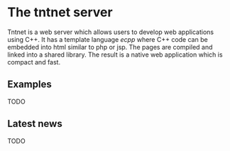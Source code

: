 The tntnet server
=================

Tntnet is a web server which allows users to develop web applications using C++.
It has a template language <i>ecpp</i> where C++ code can be embedded into html
similar to php or jsp. The pages are compiled and linked into a shared library.
The result is a native web application which is compact and fast.

Examples
--------
TODO

Latest news
-----------
TODO
